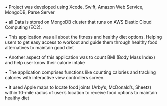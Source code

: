 •	Project was developed using Xcode, Swift, Amazon Web Service, MongoDB, Parse Server 

•	all Data is stored on MongoDB cluster that runs on AWS Elastic Cloud Computing (EC2). 

•	This application was all about the fitness and healthy diet options. Helping users to get easy access to workout and guide them through healthy food alternatives to maintain good diet 

•	Another aspect of this application was to count BMI (Body Mass Index) and help user know their calorie intake 

•	The application comprises functions like counting calories and tracking calories with interactive view controllers screen.

•	It used Apple maps to locate food joints (Arby’s, McDonald’s, Sheetz) within 10-mile radius of user’s location to receive food options to maintain healthy diet 

